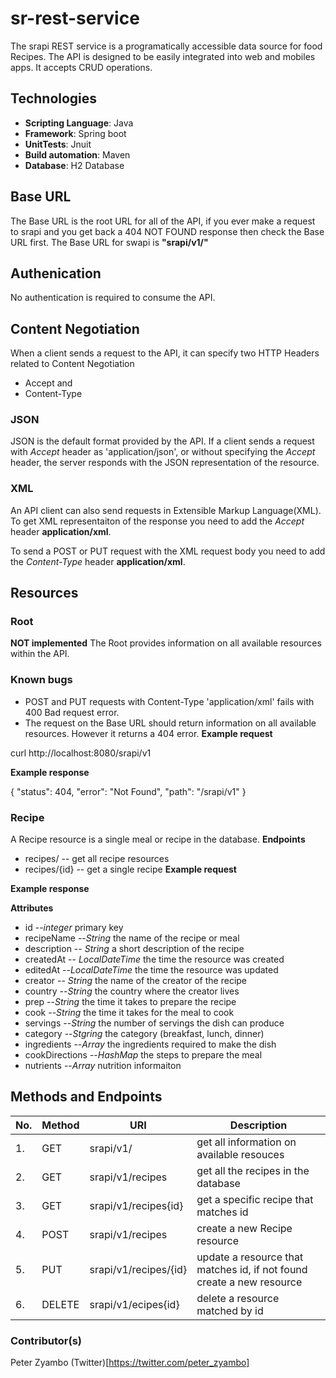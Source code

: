 # sr-rest-service
The srapi REST service is a programatically accessible data source for food Recipes. The API is designed to be easily integrated into web and mobiles apps.
It accepts CRUD operations.

## Technologies
* **Scripting Language**: Java
* **Framework**: Spring boot
* **UnitTests**: Jnuit
* **Build automation**: Maven
* **Database**: H2 Database

## Base URL
The Base URL is the root URL for all of the API, if you ever make a request to srapi and you get back a 404 NOT FOUND response then check the Base URL first.
The Base URL for swapi is **"srapi/v1/"**

## Authenication
No authentication is required to consume the API.

## Content Negotiation
When a client sends a request to the API, it can specify two HTTP Headers related to Content Negotiation
- Accept and
- Content-Type

### JSON
JSON is the default format provided by the API. If a client sends a request with _Accept_ header as 'application/json', or without specifying the _Accept_ header, the server responds with the JSON representation of the resource.

### XML
An API client can also send requests in Extensible Markup Language(XML). To get XML representaiton of the response you need to add the _Accept_ header **application/xml**.

To send a POST or PUT request with the XML request body you need to add the _Content-Type_ header **application/xml**.

## Resources
### Root
**NOT implemented**
The Root provides information on all available resources within the API.

### Known bugs
- POST and PUT requests with Content-Type 'application/xml' fails with 400 Bad request error.
- The request on the Base URL should return information on all available resources. However it returns a 404 error.
**Example request**

curl http://localhost:8080/srapi/v1

**Example response**

{
    "status": 404,
    "error": "Not Found",
    "path": "/srapi/v1"
}

### Recipe
A Recipe resource is a single meal or recipe in the database.
**Endpoints**

* recipes/ -- get all recipe resources
* recipes/{id} -- get a single recipe
**Example request** 


**Example response** 

**Attributes**
- id --_integer_ primary key
- recipeName --_String_ the name of the recipe or meal
- description -- _String_ a short description of the recipe
- createdAt -- _LocalDateTime_ the time the resource was created
- editedAt --_LocalDateTime_ the time the resource was updated
- creator -- _String_ the name of the creator of the recipe
- country --_String_ the country where the creator lives
- prep --_String_ the time it takes to prepare the recipe
- cook --_String_ the time it takes for the meal to cook
- servings --_String_ the number of servings the dish can produce
- category --_Stgring_ the category (breakfast, lunch, dinner)
- ingredients --_Array_ the ingredients required to make the dish
- cookDirections --_HashMap_ the steps to prepare the meal
- nutrients --_Array_ nutrition informaiton


## Methods and Endpoints
|No.| Method | URI             |      Description |
|------------|-------------------|------------------|---------------|
|1. | GET | srapi/v1/ | get all information on available resouces |
|2. | GET | srapi/v1/recipes | get all the recipes in the database |
|3. | GET | srapi/v1/recipes{id} | get a specific recipe that matches id |
|4. | POST | srapi/v1/recipes | create a new Recipe resource |
|5. | PUT | srapi/v1/recipes/{id}| update a resource that matches id, if not found create a new resource |
|6. | DELETE | srapi/v1/ecipes{id}| delete a resource matched by id |

### Contributor(s)
Peter Zyambo (Twitter)[https://twitter.com/peter_zyambo]
